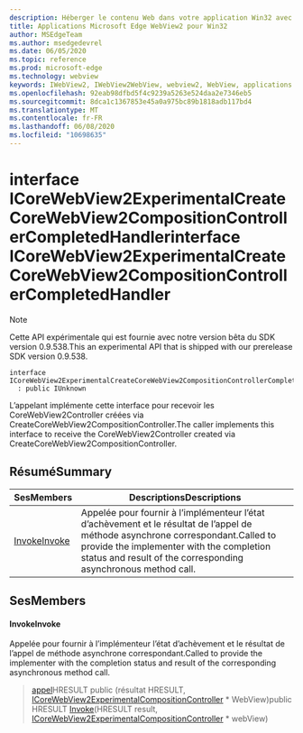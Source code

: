```yaml
---
description: Héberger le contenu Web dans votre application Win32 avec le contrôle Microsoft Edge WebView2
title: Applications Microsoft Edge WebView2 pour Win32
author: MSEdgeTeam
ms.author: msedgedevrel
ms.date: 06/05/2020
ms.topic: reference
ms.prod: microsoft-edge
ms.technology: webview
keywords: IWebView2, IWebView2WebView, webview2, WebView, applications Win32, Win32, Edge, ICoreWebView2, ICoreWebView2Controller, contrôle de navigateur, html Edge
ms.openlocfilehash: 92eab98dfbd5f4c9239a5263e524daa2e7346eb5
ms.sourcegitcommit: 8dca1c1367853e45a0a975bc89b1818adb117bd4
ms.translationtype: MT
ms.contentlocale: fr-FR
ms.lasthandoff: 06/08/2020
ms.locfileid: "10698635"
---
```

# <span data-ttu-id="1bc22-104">interface ICoreWebView2ExperimentalCreateCoreWebView2CompositionControllerCompletedHandler</span><span class="sxs-lookup"><span data-stu-id="1bc22-104">interface ICoreWebView2ExperimentalCreateCoreWebView2CompositionControllerCompletedHandler</span></span> 

> [!NOTE]
> <span data-ttu-id="1bc22-105">Cette API expérimentale qui est fournie avec notre version bêta du SDK version 0.9.538.</span><span class="sxs-lookup"><span data-stu-id="1bc22-105">This an experimental API that is shipped with our prerelease SDK version 0.9.538.</span></span>

```
interface ICoreWebView2ExperimentalCreateCoreWebView2CompositionControllerCompletedHandler
  : public IUnknown
```

<span data-ttu-id="1bc22-106">L’appelant implémente cette interface pour recevoir les CoreWebView2Controller créées via CreateCoreWebView2CompositionController.</span><span class="sxs-lookup"><span data-stu-id="1bc22-106">The caller implements this interface to receive the CoreWebView2Controller created via CreateCoreWebView2CompositionController.</span></span>

## <span data-ttu-id="1bc22-107">Résumé</span><span class="sxs-lookup"><span data-stu-id="1bc22-107">Summary</span></span>

 <span data-ttu-id="1bc22-108">Ses</span><span class="sxs-lookup"><span data-stu-id="1bc22-108">Members</span></span>                        | <span data-ttu-id="1bc22-109">Descriptions</span><span class="sxs-lookup"><span data-stu-id="1bc22-109">Descriptions</span></span>
--------------------------------|---------------------------------------------
[<span data-ttu-id="1bc22-110">Invoke</span><span class="sxs-lookup"><span data-stu-id="1bc22-110">Invoke</span></span>](#invoke) | <span data-ttu-id="1bc22-111">Appelée pour fournir à l’implémenteur l’état d’achèvement et le résultat de l’appel de méthode asynchrone correspondant.</span><span class="sxs-lookup"><span data-stu-id="1bc22-111">Called to provide the implementer with the completion status and result of the corresponding asynchronous method call.</span></span>

## <span data-ttu-id="1bc22-112">Ses</span><span class="sxs-lookup"><span data-stu-id="1bc22-112">Members</span></span>

#### <span data-ttu-id="1bc22-113">Invoke</span><span class="sxs-lookup"><span data-stu-id="1bc22-113">Invoke</span></span> 

<span data-ttu-id="1bc22-114">Appelée pour fournir à l’implémenteur l’état d’achèvement et le résultat de l’appel de méthode asynchrone correspondant.</span><span class="sxs-lookup"><span data-stu-id="1bc22-114">Called to provide the implementer with the completion status and result of the corresponding asynchronous method call.</span></span>

> <span data-ttu-id="1bc22-115">[appel](#invoke)HRESULT public (résultat HRESULT, [ICoreWebView2ExperimentalCompositionController](icorewebview2experimentalcompositioncontroller.md) \* WebView)</span><span class="sxs-lookup"><span data-stu-id="1bc22-115">public HRESULT [Invoke](#invoke)(HRESULT result, [ICoreWebView2ExperimentalCompositionController](icorewebview2experimentalcompositioncontroller.md) \* webView)</span></span>

